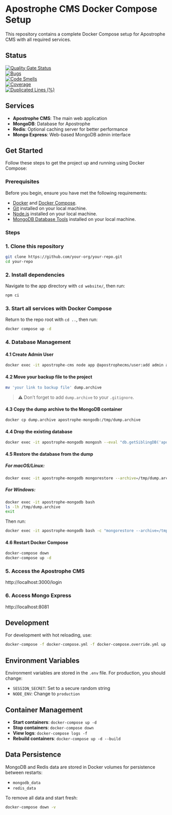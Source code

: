 # Apostrophe CMS Docker Compose Setup

This repository contains a complete Docker Compose setup for Apostrophe CMS with all required services.

## Status

[![Quality Gate Status](https://sonarcloud.io/api/project_badges/measure?project=speedandfunction_website&metric=alert_status)](https://sonarcloud.io/summary/new_code?id=speedandfunction_website)  
[![Bugs](https://sonarcloud.io/api/project_badges/measure?project=speedandfunction_website&metric=bugs)](https://sonarcloud.io/summary/new_code?id=speedandfunction_website)  
[![Code Smells](https://sonarcloud.io/api/project_badges/measure?project=speedandfunction_website&metric=code_smells)](https://sonarcloud.io/summary/new_code?id=speedandfunction_website)  
[![Coverage](https://sonarcloud.io/api/project_badges/measure?project=speedandfunction_website&metric=coverage)](https://sonarcloud.io/summary/new_code?id=speedandfunction_website)  
[![Duplicated Lines (%)](https://sonarcloud.io/api/project_badges/measure?project=speedandfunction_website&metric=duplicated_lines_density)](https://sonarcloud.io/summary/new_code?id=speedandfunction_website)

## Services

- **Apostrophe CMS**: The main web application
- **MongoDB**: Database for Apostrophe
- **Redis**: Optional caching server for better performance
- **Mongo Express**: Web-based MongoDB admin interface

## Get Started

Follow these steps to get the project up and running using Docker Compose:

### Prerequisites

Before you begin, ensure you have met the following requirements:

- [Docker](https://www.docker.com/get-started) and [Docker Compose](https://docs.docker.com/compose/install/).
- [Git](https://git-scm.com/book/en/v2/Getting-Started-Installing-Git) installed on your local machine.
- [Node.js](https://nodejs.org/) installed on your local machine.
- [MongoDB Database Tools](https://www.mongodb.com/try/download/database-tools) installed on your local machine.

### Steps

### 1. Clone this repository

```bash
git clone https://github.com/your-org/your-repo.git
cd your-repo
```

### 2. Install dependencies

Navigate to the app directory with `cd website/`, then run:

```bash
npm ci
```

### 3. Start all services with Docker Compose

Return to the repo root with `cd ..`, then run:

```bash
docker compose up -d
```

### 4. Database Management

#### 4.1 Create Admin User

```bash
docker exec -it apostrophe-cms node app @apostrophecms/user:add admin admin
```

#### 4.2 Move your backup file to the project

```bash
mv 'your link to backup file' dump.archive
```

> ⚠️ Don’t forget to add `dump.archive` to your `.gitignore`.

#### 4.3 Copy the dump archive to the MongoDB container

```bash
docker cp dump.archive apostrophe-mongodb:/tmp/dump.archive
```

#### 4.4 Drop the existing database

```bash
docker exec -it apostrophe-mongodb mongosh --eval "db.getSiblingDB('apostrophe').dropDatabase()"
```

#### 4.5 Restore the database from the dump

##### For macOS/Linux:

```bash
docker exec -it apostrophe-mongodb mongorestore --archive=/tmp/dump.archive --drop --nsFrom="a3-snf.*" --nsTo="apostrophe.*"
```

##### For Windows:

```bash
docker exec -it apostrophe-mongodb bash
ls -lh /tmp/dump.archive
exit
```

Then run:

```bash
docker exec -it apostrophe-mongodb bash -c "mongorestore --archive=/tmp/dump.archive --drop --nsFrom='a3-snf.*' --nsTo='apostrophe.*'"
```

#### 4.6 Restart Docker Compose

```bash
docker-compose down
docker-compose up -d
```

### 5. Access the Apostrophe CMS

http://localhost:3000/login

### 6. Access Mongo Express

http://localhost:8081

## Development

For development with hot reloading, use:

```bash
docker-compose -f docker-compose.yml -f docker-compose.override.yml up -d
```

## Environment Variables

Environment variables are stored in the `.env` file. For production, you should change:

- `SESSION_SECRET`: Set to a secure random string
- `NODE_ENV`: Change to `production`

## Container Management

- **Start containers**: `docker-compose up -d`
- **Stop containers**: `docker-compose down`
- **View logs**: `docker-compose logs -f`
- **Rebuild containers**: `docker-compose up -d --build`

## Data Persistence

MongoDB and Redis data are stored in Docker volumes for persistence between restarts:

- `mongodb_data`
- `redis_data`

To remove all data and start fresh:

```bash
docker-compose down -v
```
